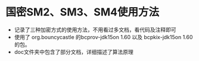 # 国密SM2、SM3、SM4使用方法
* 记录了三种加密方式的使用方法，不用看过多文档，看代码及注释即可
* 使用了 org.bouncycastle 的bcprov-jdk15on 1.60 以及 bcpkix-jdk15on 1.60 的包。
* doc文件夹中包含了部分文档，详细描述了算法原理